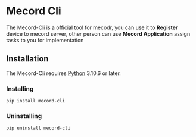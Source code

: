 Mecord Cli
===============================================
The Mecord-Cli is a official tool for mecodr, you can use it to **Register** device to mecord server, other person can use **Mecord Application** assign tasks to you for implementation

Installation
------------

The Mecord-Cli requires [Python](http://www.python.org/download) 3.10.6
or later.

### Installing

    pip install mecord-cli

### Uninstalling

    pip uninstall mecord-cli
